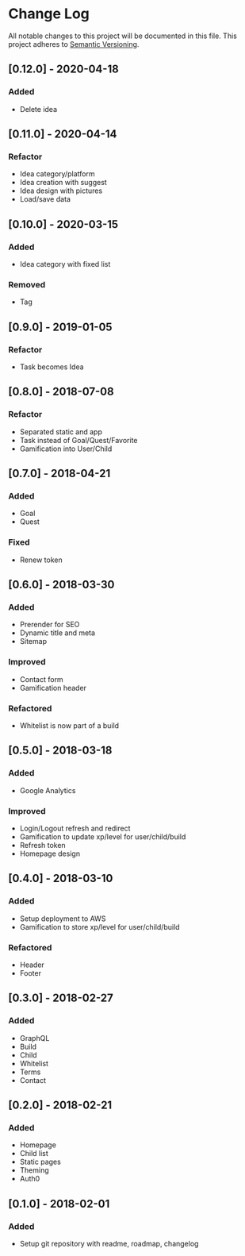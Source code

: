 # Change Log
All notable changes to this project will be documented in this file.
This project adheres to [Semantic Versioning](http://semver.org/).

## [0.12.0] - 2020-04-18

### Added
- Delete idea

## [0.11.0] - 2020-04-14

### Refactor
- Idea category/platform
- Idea creation with suggest
- Idea design with pictures
- Load/save data

## [0.10.0] - 2020-03-15

### Added
- Idea category with fixed list

### Removed
- Tag

## [0.9.0] - 2019-01-05

### Refactor
- Task becomes Idea

## [0.8.0] - 2018-07-08

### Refactor
- Separated static and app
- Task instead of Goal/Quest/Favorite
- Gamification into User/Child

## [0.7.0] - 2018-04-21

### Added
- Goal
- Quest

### Fixed
- Renew token

## [0.6.0] - 2018-03-30

### Added
- Prerender for SEO
- Dynamic title and meta
- Sitemap

### Improved
- Contact form
- Gamification header

### Refactored
- Whitelist is now part of a build

## [0.5.0] - 2018-03-18

### Added
- Google Analytics

### Improved
- Login/Logout refresh and redirect
- Gamification to update xp/level for user/child/build
- Refresh token
- Homepage design

## [0.4.0] - 2018-03-10

### Added
- Setup deployment to AWS
- Gamification to store xp/level for user/child/build

### Refactored
- Header
- Footer

## [0.3.0] - 2018-02-27

### Added
- GraphQL
- Build
- Child
- Whitelist
- Terms
- Contact

## [0.2.0] - 2018-02-21

### Added
- Homepage
- Child list
- Static pages
- Theming
- Auth0

## [0.1.0] - 2018-02-01

### Added
- Setup git repository with readme, roadmap, changelog
